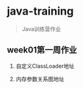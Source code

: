 # java-training
> Java训练营作业

## week01第一周作业

1. 自定义ClassLoader地址

   [ClassLoader]: https://github.com/heyu-rise/java-training/blob/main/week01jvm/src/main/java/MyClassLoader.java

2. 内存参数关系图地址

   [内存参数关系图]: https://github.com/heyu-rise/java-training/tree/main/week01jvm/src/main/resources/Java内存参数关系.jpg

   

